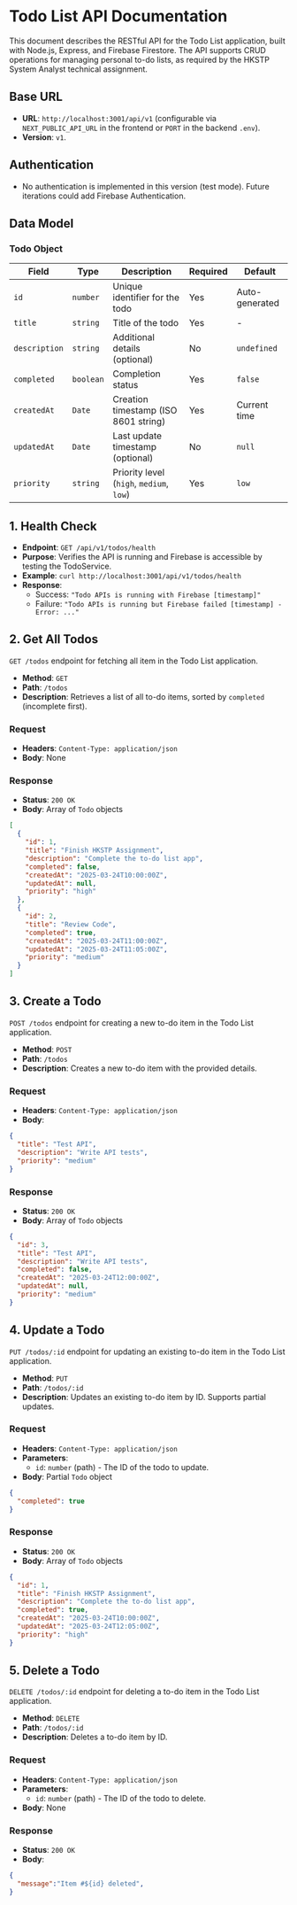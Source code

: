# Todo List API Documentation

This document describes the RESTful API for the Todo List application, built with Node.js, Express, and Firebase Firestore. The API supports CRUD operations for managing personal to-do lists, as required by the HKSTP System Analyst technical assignment.

## Base URL
- **URL**: `http://localhost:3001/api/v1` (configurable via `NEXT_PUBLIC_API_URL` in the frontend or `PORT` in the backend `.env`).
- **Version**: `v1`.

## Authentication
- No authentication is implemented in this version (test mode). Future iterations could add Firebase Authentication.

## Data Model
### Todo Object
| Field        | Type      | Description                              | Required | Default        |
|--------------|-----------|------------------------------------------|----------|----------------|
| `id`         | `number`  | Unique identifier for the todo           | Yes      | Auto-generated |
| `title`      | `string`  | Title of the todo                        | Yes      | -              |
| `description`| `string`  | Additional details (optional)            | No       | `undefined`    |
| `completed`  | `boolean` | Completion status                        | Yes      | `false`        |
| `createdAt`  | `Date`    | Creation timestamp (ISO 8601 string)     | Yes      | Current time   |
| `updatedAt`  | `Date`    | Last update timestamp (optional)         | No       | `null`         |
| `priority`   | `string`  | Priority level (`high`, `medium`, `low`) | Yes      | `low`          |


## 1. Health Check
- **Endpoint**: `GET /api/v1/todos/health`
- **Purpose**: Verifies the API is running and Firebase is accessible by testing the TodoService.
- **Example**: `curl http://localhost:3001/api/v1/todos/health`
- **Response**:
  - Success: `"Todo APIs is running with Firebase [timestamp]"`
  - Failure: `"Todo APIs is running but Firebase failed [timestamp] - Error: ..."`


## 2. Get All Todos
`GET /todos` endpoint for fetching all item in the Todo List application.
- **Method**: `GET`
- **Path**: `/todos`
- **Description**: Retrieves a list of all to-do items, sorted by `completed` (incomplete first).

### Request
- **Headers**: `Content-Type: application/json`
- **Body**: None

### Response
- **Status**: `200 OK`
- **Body**: Array of `Todo` objects
```json
[
  {
    "id": 1,
    "title": "Finish HKSTP Assignment",
    "description": "Complete the to-do list app",
    "completed": false,
    "createdAt": "2025-03-24T10:00:00Z",
    "updatedAt": null,
    "priority": "high"
  },
  {
    "id": 2,
    "title": "Review Code",
    "completed": true,
    "createdAt": "2025-03-24T11:00:00Z",
    "updatedAt": "2025-03-24T11:05:00Z",
    "priority": "medium"
  }
]
```


## 3. Create a Todo
`POST /todos` endpoint for creating a new to-do item in the Todo List application.
- **Method**: `POST`
- **Path**: `/todos`
- **Description**: Creates a new to-do item with the provided details.

### Request
- **Headers**: `Content-Type: application/json`
- **Body**: 
```json
{
  "title": "Test API",
  "description": "Write API tests",
  "priority": "medium"
}
```

### Response
- **Status**: `200 OK`
- **Body**: Array of `Todo` objects
```json
{
  "id": 3,
  "title": "Test API",
  "description": "Write API tests",
  "completed": false,
  "createdAt": "2025-03-24T12:00:00Z",
  "updatedAt": null,
  "priority": "medium"
}
```


## 4. Update a Todo
`PUT /todos/:id` endpoint for updating an existing to-do item in the Todo List application.
- **Method**: `PUT`
- **Path**: `/todos/:id`
- **Description**: Updates an existing to-do item by ID. Supports partial updates.

### Request
- **Headers**: `Content-Type: application/json`
- **Parameters**: 
  - `id`: `number` (path) - The ID of the todo to update.
- **Body**: Partial `Todo` object
```json
{
  "completed": true
}
```

### Response
- **Status**: `200 OK`
- **Body**: Array of `Todo` objects
```json
{
  "id": 1,
  "title": "Finish HKSTP Assignment",
  "description": "Complete the to-do list app",
  "completed": true,
  "createdAt": "2025-03-24T10:00:00Z",
  "updatedAt": "2025-03-24T12:05:00Z",
  "priority": "high"
}
```


## 5. Delete a Todo
`DELETE /todos/:id` endpoint for deleting a to-do item in the Todo List application.
- **Method**: `DELETE`
- **Path**: `/todos/:id`
- **Description**: Deletes a to-do item by ID.

### Request
- **Headers**: `Content-Type: application/json`
- **Parameters**: 
  - `id`: `number` (path) - The ID of the todo to delete.
- **Body**: None

### Response
- **Status**: `200 OK`
- **Body**: 
```json
{
  "message":"Item #${id} deleted",
}
```